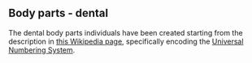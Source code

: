 ## Body parts - dental

The dental body parts individuals have been created starting from the
description in [this Wikipedia page](https://en.wikipedia.org/wiki/Dental_notation),
specifically encoding the [Universal Numbering System](https://en.wikipedia.org/wiki/Universal_Numbering_System).

